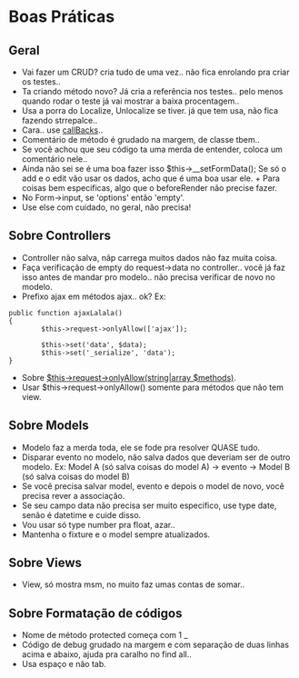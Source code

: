 Boas Práticas
==============

## Geral
* Vai fazer um CRUD? cria tudo de uma vez.. não fica enrolando pra criar os testes..
* Ta criando método novo? Já cria a referência nos testes.. pelo menos quando rodar o teste já vai mostrar a baixa procentagem..
* Usa a porra do Localize, Unlocalize se tiver. já que tem usa, não fica fazendo strrepalce..
* Cara.. use [callBacks](http://book.cakephp.org/2.0/en/models/callback-methods.html)..
* Comentário de método é grudado na margem, de classe tbem..
* Se você achou que seu código ta uma merda de entender, coloca um comentário nele..
* Ainda não sei se é uma boa fazer isso $this->__setFormData(); Se só o add e o edit vão usar os dados, acho que é uma boa usar ele.
        + Para coisas bem especificas, algo que o beforeRender não precise fazer.
* No Form->input, se 'options' então 'empty'.
* Use else com cuidado, no geral, não precisa!

## Sobre Controllers
* Controller não salva, nãp carrega muitos dados não faz muita coisa.
* Faça verificação de empty do request->data no controller.. você já faz isso antes de mandar pro modelo.. não precisa verificar de novo no modelo.
* Prefixo ajax em métodos ajax.. ok?
    Ex:
```
public function ajaxLalala()
{
        $this->request->onlyAllow(['ajax']);

        $this->set('data', $data);
        $this->set('_serialize', 'data');
}
```
* Sobre [$this->request->onlyAllow(string|array $methods)](http://api.cakephp.org/2.4/class-CakeRequest.html#_onlyAllow).
* Usar $this->request->onlyAllow() somente para métodos que não tem view.

## Sobre Models
* Modelo faz a merda toda, ele se fode pra resolver QUASE tudo.
* Disparar evento no modelo, não salva dados que deveriam ser de outro modelo.
        Ex: Model A (só salva coisas do model A) -> evento -> Model B (só salva coisas do model B)
* Se você precisa salvar model, evento e depois o model de novo, você precisa rever a associação.
* Se seu campo data não precisa ser muito especifico, use type date, senão é datetime e cuide disso.
* Vou usar só type number pra float, azar..
* Mantenha o fixture e o model sempre atualizados.

## Sobre Views
* View, só mostra msm, no muito faz umas contas de somar..

## Sobre Formatação de códigos
* Nome de método protected começa com 1 _
* Código de debug grudado na margem e com separação de duas linhas acima e abaixo, ajuda pra caralho no find all..
* Usa espaço e não tab.
